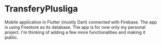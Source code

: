 # TransferyPlusliga
Mobile application in Flutter (mostly Dart) connected with Firebase.
The app is using Firestore as its database. 
The app is for now only my personal project.
I'm thinking of adding a few more functionalities and making it public.
